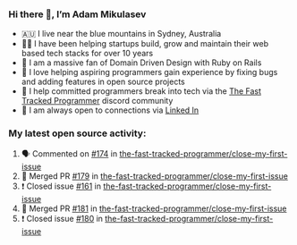 ### Hi there 👋, I’m Adam Mikulasev

- 🇦🇺 I live near the blue mountains in Sydney, Australia
- 👨‍💻 I have been helping startups build, grow and maintain their web based tech stacks for over 10 years
- 💎 I am a massive fan of Domain Driven Design with Ruby on Rails
- 💞️ I love helping aspiring programmers gain experience by fixing bugs and adding features in open source projects
- 🌱 I help committed programmers break into tech via the [The Fast Tracked Programmer](https://discord.com/invite/VaH6yVGe53) discord community
- 🔗 I am always open to connections via [Linked In](https://www.linkedin.com/in/adam-mikulasev-32690591/)

### My latest open source activity:

<!--START_SECTION:activity-->
1. 🗣 Commented on [#174](https://github.com/the-fast-tracked-programmer/close-my-first-issue/issues/174) in [the-fast-tracked-programmer/close-my-first-issue](https://github.com/the-fast-tracked-programmer/close-my-first-issue)
2. 🎉 Merged PR [#179](https://github.com/the-fast-tracked-programmer/close-my-first-issue/pull/179) in [the-fast-tracked-programmer/close-my-first-issue](https://github.com/the-fast-tracked-programmer/close-my-first-issue)
3. ❗️ Closed issue [#161](https://github.com/the-fast-tracked-programmer/close-my-first-issue/issues/161) in [the-fast-tracked-programmer/close-my-first-issue](https://github.com/the-fast-tracked-programmer/close-my-first-issue)
4. 🎉 Merged PR [#181](https://github.com/the-fast-tracked-programmer/close-my-first-issue/pull/181) in [the-fast-tracked-programmer/close-my-first-issue](https://github.com/the-fast-tracked-programmer/close-my-first-issue)
5. ❗️ Closed issue [#180](https://github.com/the-fast-tracked-programmer/close-my-first-issue/issues/180) in [the-fast-tracked-programmer/close-my-first-issue](https://github.com/the-fast-tracked-programmer/close-my-first-issue)
<!--END_SECTION:activity-->
